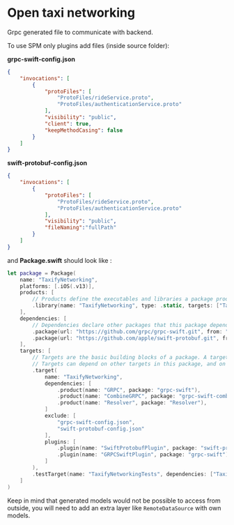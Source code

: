 # Open taxi networking

Grpc generated file to communicate with backend.

To use SPM only plugins add files (inside source folder):


**grpc-swift-config.json**

```json
{
    "invocations": [
        {
            "protoFiles": [
                "ProtoFiles/rideService.proto",
                "ProtoFiles/authenticationService.proto"
            ],
            "visibility": "public",
            "client": true,
            "keepMethodCasing": false
        }
    ]
}

```

**swift-protobuf-config.json**

```json
{
    "invocations": [
        {
            "protoFiles": [
                "ProtoFiles/rideService.proto",
                "ProtoFiles/authenticationService.proto"
            ],
            "visibility": "public",
            "fileNaming":"fullPath"
        }
    ]
}

```

and **Package.swift** should look like :


```swift
let package = Package(
    name: "TaxifyNetworking",
    platforms: [.iOS(.v13)],
    products: [
        // Products define the executables and libraries a package produces, and make them visible to other packages.
        .library(name: "TaxifyNetworking", type: .static, targets: ["TaxifyNetworking"]),
    ],
    dependencies: [
        // Dependencies declare other packages that this package depends on.
        .package(url: "https://github.com/grpc/grpc-swift.git", from: "1.10.0"),
        .package(url: "https://github.com/apple/swift-protobuf.git", from: "1.6.0"),
    ],
    targets: [
        // Targets are the basic building blocks of a package. A target can define a module or a test suite.
        // Targets can depend on other targets in this package, and on products in packages this package depends on.
        .target(
            name: "TaxifyNetworking",
            dependencies: [
                .product(name: "GRPC", package: "grpc-swift"),
                .product(name: "CombineGRPC", package: "grpc-swift-combine"),
                .product(name: "Resolver", package: "Resolver"),
            ]
            exclude: [
                "grpc-swift-config.json",
                "swift-protobuf-config.json"
            ],
            plugins: [
                .plugin(name: "SwiftProtobufPlugin", package: "swift-protobuf"),
                .plugin(name: "GRPCSwiftPlugin", package: "grpc-swift")
            ]
        ),
        .testTarget(name: "TaxifyNetworkingTests", dependencies: ["TaxifyNetworking"]),
    ]
)

```

Keep in mind that generated models would not be possible to access from outside, you will need to
add an extra layer like `RemoteDataSource` with own models.
